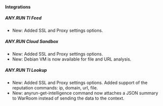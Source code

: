 #### Integrations

##### ANY.RUN TI Feed

- New: Added SSL and Proxy settings options.

##### ANY.RUN Cloud Sandbox

- New: Added SSL and Proxy settings options.
- New: Debian VM is now available for file and URL analysis.

##### ANY.RUN TI Lookup

- New: Added SSL and Proxy settings options. Added support of the reputation commands: ip, domain, url, file.
- New: anyrun-get-intelligence command now attaches a JSON summary to WarRoom instead of sending the data to the context.
